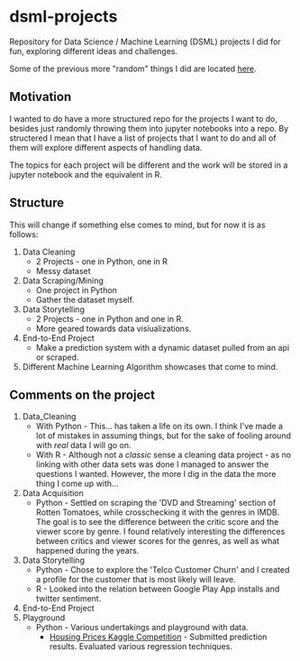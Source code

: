# dsml-projects
Repository for Data Science / Machine Learning (DSML) projects I did for fun, exploring different ideas and challenges.

Some of the previous more "random" things I did are located [here](https://github.com/gsam1/my-ipython-notebooks).

## Motivation 
I wanted to do have a more structured repo for the projects I want to do, besides just randomly throwing them into jupyter notebooks into a repo.
By structered I mean that I have a list of projects that I want to do and all of them will explore different aspects of handling data.

The topics for each project will be different and the work will be stored in a jupyter notebook and the equivalent in R.

## Structure
This will change if something else comes to mind, but for now it is as follows:
1. Data Cleaning
    * 2 Projects - one in Python, one in R
    * Messy dataset
2. Data Scraping/Mining
    * One project in Python
    * Gather the dataset myself.
3. Data Storytelling
    * 2 Projects - one in Python and one in R.
    * More geared towards data visiualizations.
4. End-to-End Project
    * Make a prediction system with a dynamic dataset pulled from an api or scraped.
5. Different Machine Learning Algorithm showcases that come to mind.

## Comments on the project
1. Data_Cleaning
    * With Python - This... has taken a life on its own. I think I've made a lot of mistakes in assuming things, but for the sake of fooling around with *real* data I will go on.
    * With R - Although not a *classic* sense a cleaning data project - as no linking with other data sets was done I managed to answer the questions I wanted. However, the more I dig in the data the more thing I come up with...
2. Data Acquisition
    * Python - Settled on scraping the 'DVD and Streaming' section of Rotten Tomatoes, while crosschecking it with the genres in IMDB. The goal is to see the difference between the critic score and the viewer score by genre. I found relatively interesting the differences between critics and viewer scores for the genres, as well as what happened during the years.
3. Data Storytelling
    * Python - Chose to explore the 'Telco Customer Churn' and I created a profile for the customer that is most likely will leave.
    * R - Looked into the relation between Google Play App installs and twitter sentiment.
4. End-to-End Project
5. Playground
    * Python - Various undertakings and playground with data.
        * [Housing Prices Kaggle Competition](https://www.kaggle.com/c/house-prices-advanced-regression-techniques) - Submitted prediction results. Evaluated various regression techniques.